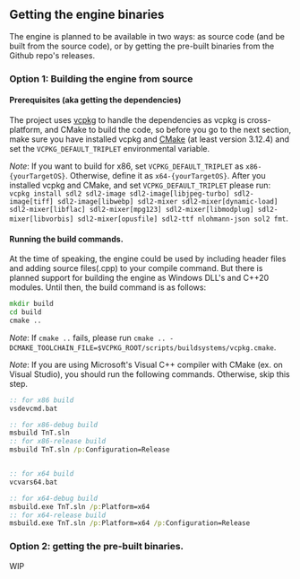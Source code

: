 ## Getting the engine binaries

The engine is planned to be available in two ways: as source code (and be built from the source code), or by getting the pre-built binaries from the Github repo's releases.

### Option 1: Building the engine from source

#### Prerequisites (aka getting the dependencies)

The project uses [vcpkg](https://github.com/microsoft/vcpkg) to handle the dependencies as vcpkg is cross-platform, and CMake to build the code, so before you go to the next section, make sure you have installed vcpkg and [CMake](https://cmake.org) (at least version 3.12.4) and set the `VCPKG_DEFAULT_TRIPLET` environmental variable.

*Note*: If you want to build for x86, set `VCPKG_DEFAULT_TRIPLET` as `x86-{yourTargetOS}`. Otherwise, define it as `x64-{yourTargetOS}`. After you installed vcpkg and CMake, and set `VCPKG_DEFAULT_TRIPLET` please run:
`vcpkg install sdl2 sdl2-image sdl2-image[libjpeg-turbo] sdl2-image[tiff] sdl2-image[libwebp] sdl2-mixer sdl2-mixer[dynamic-load] sdl2-mixer[libflac] sdl2-mixer[mpg123] sdl2-mixer[libmodplug] sdl2-mixer[libvorbis] sdl2-mixer[opusfile] sdl2-ttf nlohmann-json sol2 fmt`.


#### Running the build commands.

At the time of speaking, the engine could be used by including header files and adding source files(.cpp) to your compile command. But there is planned support for building the engine as Windows DLL's and C++20 modules. Until then, the build command is as follows:
``` cmd
mkdir build
cd build
cmake ..
```
*Note*: If `cmake ..` fails, please run `cmake .. -DCMAKE_TOOLCHAIN_FILE=$VCPKG_ROOT/scripts/buildsystems/vcpkg.cmake`.

*Note*: If you are using Microsoft's Visual C++ compiler with CMake (ex. on Visual Studio), you should run the following commands. Otherwise, skip this step.
``` cmd
:: for x86 build
vsdevcmd.bat

:: for x86-debug build
msbuild TnT.sln
:: for x86-release build
msbuild TnT.sln /p:Configuration=Release


:: for x64 build
vcvars64.bat

:: for x64-debug build
msbuild.exe TnT.sln /p:Platform=x64
:: for x64-release build
msbuild.exe TnT.sln /p:Platform=x64 /p:Configuration=Release
```

### Option 2: getting the pre-built binaries.

WIP